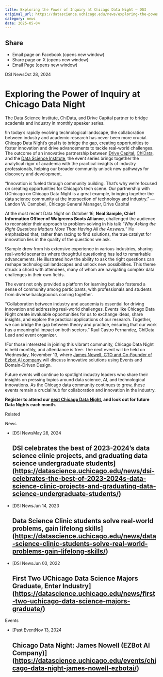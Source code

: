 ```yaml
---
title: Exploring the Power of Inquiry at Chicago Data Night – DSI
original_url: https://datascience.uchicago.edu/news/exploring-the-power-of-inquiry-at-chicago-data-night
category: news
date: 2025-05-04
---
```


## Share

* Email page on Facebook (opens new window)
* Share page on X (opens new window)
* Email Page (opens new window)

<!-- Table-like structure detected -->

DSI NewsOct 28, 2024

# Exploring the Power of Inquiry at Chicago Data Night

The Data Science Institute, ChiData, and Drive Capital partner to bridge academia and industry in monthly speaker series.

!In today’s rapidly evolving technological landscape, the collaboration between industry and academic research has never been more crucial. Chicago Data Night’s goal is to bridge the gap, creating opportunities to foster innovation and drive advancements to tackle real-world challenges. The outcome of an innovative partnership between [Drive Capital](https://www.drivecapital.com/), [ChiData](https://uchi-db.github.io/chidatasite/), and the [Data Science Institute](https://datascience.uchicago.edu/), the event series brings together the analytical rigor of academia with the practical insights of industry professionals, helping our broader community unlock new pathways for discovery and development.

“Innovation is fueled through community building. That’s why we’re focused on creating opportunities for Chicago’s tech scene. Our partnership with UChicago on Chicago Data Night is a great example, bringing together the data science community at the intersection of technology and industry.” — Landon W. Campbell, Chicago General Manager, Drive Capital

At the most recent Data Night on October 16, **Neal Sample, Chief Information Officer of Walgreens Boots Alliance**, challenged the audience to reconsider their approach to problem-solving in his talk *“Why Asking the Right Questions Matters More Than Having All the Answers.”* He emphasized that, rather than racing to find solutions, the true catalyst for innovation lies in the quality of the questions we ask. 

!Sample drew from his extensive experience in various industries, sharing real-world scenarios where thoughtful questioning has led to remarkable advancements. He illustrated how the ability to ask the right questions can reshape technological landscapes and unlock new possibilities. This theme struck a chord with attendees, many of whom are navigating complex data challenges in their own fields.

The event not only provided a platform for learning but also fostered a sense of community among participants, with professionals and students from diverse backgrounds coming together.

“Collaboration between industry and academia is essential for driving innovation and addressing real-world challenges. Events like Chicago Data Night create invaluable opportunities for us to exchange ideas, share insights, and explore the practical applications of our research. Together, we can bridge the gap between theory and practice, ensuring that our work has a meaningful impact on both sectors.” Raul Castro Fernandez, ChiData Lead and event organizer.

!For those interested in joining this vibrant community, Chicago Data Night is held monthly, and attendance is free. The next event will be held on Wednesday, November 13, where [James Nowell, CTO and Co-Founder of Ezbot AI company](https://datascience.uchicago.edu/events/chicago-data-night-james-nowell-ezbotai/) will discuss innovative solutions using Events and Domain-Driven Design.

Future events will continue to spotlight industry leaders who share their insights on pressing topics around data science, AI, and technological innovations. As the Chicago data community continues to grow, these events remain a crucial hub for collaboration and innovation in the industry.

**Register to attend our [next Chicago Data Night](https://datascience.uchicago.edu/events/chicago-data-night-james-nowell-ezbotai/), and look out for future Data Nights each month.**

Related

News

* [DSI NewsMay 28, 2024

  ## DSI celebrates the best of 2023-2024’s data science clinic projects, and graduating data science undergraduate students](https://datascience.uchicago.edu/news/dsi-celebrates-the-best-of-2023-2024s-data-science-clinic-projects-and-graduating-data-science-undergraduate-students/)
* [DSI NewsJun 14, 2023

  ## Data Science Clinic students solve real-world problems, gain lifelong skills](https://datascience.uchicago.edu/news/data-science-clinic-students-solve-real-world-problems-gain-lifelong-skills/)
* [DSI NewsJun 03, 2022

  ## First Two UChicago Data Science Majors Graduate, Enter Industry](https://datascience.uchicago.edu/news/first-two-uchicago-data-science-majors-graduate/)

Events

* [Past EventNov 13, 2024

  ## Chicago Data Night: James Nowell (EZBot AI Company)](https://datascience.uchicago.edu/events/chicago-data-night-james-nowell-ezbotai/)